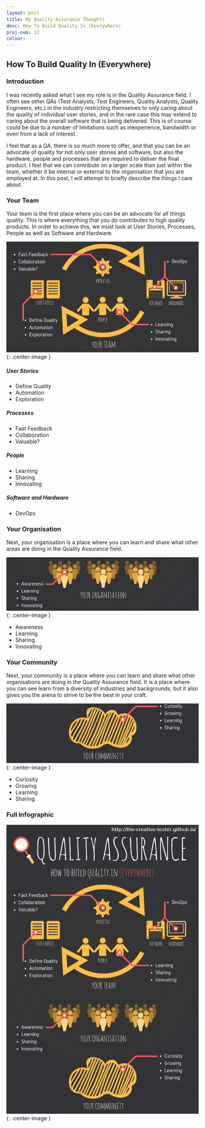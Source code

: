 ```yaml
---
layout: post
title: My Quality Assurance Thoughts
desc: How To Build Quality In (Everywhere)
proj-num: 12
colour: 
---
```




## How To Build Quality In (Everywhere)

### Introduction

I was recently asked what I see my role is in the Quality Assurance field.  I often see other QAs (Test Analysts, Test Engineers, Quality Analysts, Quality Engineers, etc.) in the industry restricting themselves to only caring about the quality of individual user stories, and in the rare case this may extend to caring about the overall software that is being delivered.  This is of course could be due to a number of limitations such as inexperience, bandwidth or even from a lack of interest.  

I feel that as a QA, there is so much more to offer, and that you can be an advocate of quality for not only user stories and software, but also the hardware, people and processes that are required to deliver the final product.  I feel that we can contribute on a larger scale than just within the team, whether it be internal or external to the organisation that you are employed at.  In this post, I will attempt to briefly describe the things I care about.

### Your Team

Your team is the first place where you can be an advocate for all things quality.  This is where everything that you do contributes to high quality products.  In order to achieve this, we must look at User Stories, Processes, People as well as Software and Hardware.

![Quality Assurance Your Team](../images/Quality-YourTeam.png){: .center-image }

##### User Stories

* Define Quality
* Automation
* Exploration

##### Processes

* Fast Feedback
* Collaboration
* Valuable?

##### People

* Learning
* Sharing
* Innovating

##### Software and Hardware

* DevOps

### Your Organisation

Next, your organisation is a place where you can learn and share what other areas are doing in the Quality Assurance field.

![Quality Assurance Your Organisation](../images/Quality-YourOrganisation.png){: .center-image }

* Awareness
* Learning
* Sharing
* Innovating

### Your Community

Next, your community is a place where you can learn and share what other organisations are doing in the Quality Assurance field.  It is a place where you can see learn from a diversity of industries and backgrounds, but it also gives you the arena to strive to be the best in your craft.

![Quality Assurance Your Community](../images/Quality-YourCommunity.png){: .center-image }

* Curiosity
* Growing
* Learning
* Sharing

### Full Infographic

![Quality Assurance Full Infographic](../images/Quality.png){: .center-image }
